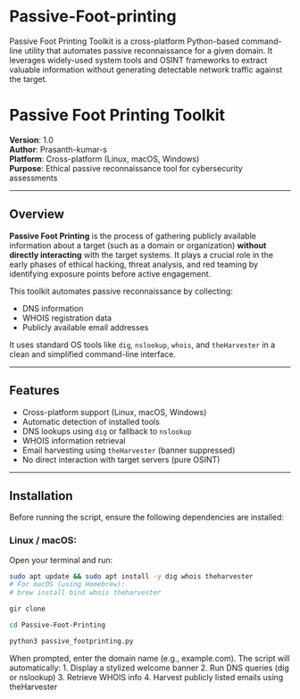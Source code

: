 # Passive-Foot-printing
Passive Foot Printing Toolkit is a cross-platform Python-based command-line utility that automates passive reconnaissance for a given domain. It leverages widely-used system tools and OSINT frameworks to extract valuable information without generating detectable network traffic against the target.


# Passive Foot Printing Toolkit

**Version**: 1.0  
**Author**: Prasanth-kumar-s  
**Platform**: Cross-platform (Linux, macOS, Windows)  
**Purpose**: Ethical passive reconnaissance tool for cybersecurity assessments

---

## Overview

**Passive Foot Printing** is the process of gathering publicly available information about a target (such as a domain or organization) **without directly interacting** with the target systems. It plays a crucial role in the early phases of ethical hacking, threat analysis, and red teaming by identifying exposure points before active engagement.

This toolkit automates passive reconnaissance by collecting:

- DNS information
- WHOIS registration data
- Publicly available email addresses

It uses standard OS tools like `dig`, `nslookup`, `whois`, and `theHarvester` in a clean and simplified command-line interface.

---

## Features

- Cross-platform support (Linux, macOS, Windows)
- Automatic detection of installed tools
- DNS lookups using `dig` or fallback to `nslookup`
- WHOIS information retrieval
- Email harvesting using `theHarvester` (banner suppressed)
- No direct interaction with target servers (pure OSINT)

---

## Installation

Before running the script, ensure the following dependencies are installed:

### Linux / macOS:

Open your terminal and run:

```bash
sudo apt update && sudo apt install -y dig whois theharvester
# For macOS (using Homebrew):
# brew install bind whois theharvester

gir clone

cd Passive-Foot-Printing

python3 passive_footprinting.py

```


When prompted, enter the domain name (e.g., example.com). The script will automatically:
	1.	Display a stylized welcome banner
	2.	Run DNS queries (dig or nslookup)
	3.	Retrieve WHOIS info
	4.	Harvest publicly listed emails using theHarvester
